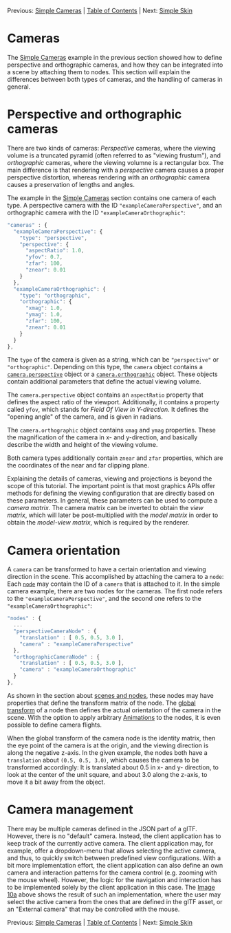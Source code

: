 Previous: [Simple Cameras](gltfTutorial_017_SimpleCameras.md) | [Table of Contents](README.md) | Next: [Simple Skin](gltfTutorial_019_SimpleSkin.md)

# Cameras

The [Simple Cameras](gltfTutorial_017_SimpleCameras.md) example in the previous section showed how to define perspective and orthographic cameras, and how they can be integrated into a scene by attaching them to nodes. This section will explain the differences between both types of cameras, and the handling of cameras in general.  


# Perspective and orthographic cameras

There are two kinds of cameras: *Perspective* cameras, where the viewing volume is a truncated pyramid (often referred to as "viewing frustum"), and *orthographic*  cameras, where the viewing volumne is a rectangular box. The main difference is that rendering with a *perspective* camera causes a proper perspective distortion, whereas rendering with an *orthographic* camera causes a preservation of lengths and angles.

The example in the [Simple Cameras](gltfTutorial_017_SimpleCameras.md) section contains one camera of each type. A perspective camera with the ID `"exampleCameraPerspective"`, and an orthographic camera with the ID `"exampleCameraOrthographic"`:

```javascript
"cameras" : {
  "exampleCameraPerspective": {
    "type": "perspective",
    "perspective": {
      "aspectRatio": 1.0,
      "yfov": 0.7,
      "zfar": 100,
      "znear": 0.01
    }
  },
  "exampleCameraOrthographic": {
    "type": "orthographic",
    "orthographic": {
      "xmag": 1.0,
      "ymag": 1.0,
      "zfar": 100,
      "znear": 0.01
    }
  }
},
```


The `type` of the camera is given as a string, which can be `"perspective"` or  `"orthographic"`. Depending on this type, the `camera` object contains a [`camera.perspective`](https://github.com/KhronosGroup/glTF/tree/master/specification#reference-camera.perspective) object or a [`camera.orthographic`](https://github.com/KhronosGroup/glTF/tree/master/specification#reference-camera.orthographic) object. These objects contain additional parameters that define the actual viewing volume.

The `camera.perspective` object contains an `aspectRatio` property that defines the aspect ratio of the viewport. Additionally, it contains a property called `yfov`, which stands for *Field Of View in Y-direction*. It defines the "opening angle" of the camera, and is given in radians.

The `camera.orthographic` object contains `xmag` and `ymag` properties. These the magnification of the camera in x- and y-direction, and basically describe the width and height of the viewing volume.

Both camera types additionally contain `znear` and `zfar` properties, which are the coordinates of the near and far clipping plane.

Explaining the details of cameras, viewing and projections is beyond the scope of this tutorial. The important point is that most graphics APIs offer methods for defining the viewing configuration that are directly based on these parameters. In general, these parameters can be used to compute a *camera matrix*. The camera matrix can be inverted to obtain the *view matrix*, which will later be post-multiplied with the *model matrix* in order to obtain the *model-view matrix*, which is required by the renderer.


# Camera orientation

A `camera` can be transformed to have a certain orientation and viewing direction in the scene. This accomplished by attaching the camera to a `node`: Each [`node`](https://github.com/KhronosGroup/glTF/tree/master/specification#reference-node) may contain the ID of a `camera` that is attached to it. In the simple camera example, there are two nodes for the cameras. The first node refers to the `"exampleCameraPerspective"`, and the second one refers to the `"exampleCameraOrthographic"`:

```javascript
"nodes" : {
  ...
  "perspectiveCameraNode" : {
    "translation" : [ 0.5, 0.5, 3.0 ],
    "camera" : "exampleCameraPerspective"
  },
  "orthographicCameraNode" : {
    "translation" : [ 0.5, 0.5, 3.0 ],
    "camera" : "exampleCameraOrthographic"
  }
},
```

As shown in the section about [scenes and nodes](gltfTutorial_004_ScenesNodes.md), these nodes may have properties that define the transform matrix of the node. The [global transform](gltfTutorial_004_ScenesNodes.md#global-transforms-of-nodes) of a node then defines the actual orientation of the camera in the scene. With the option to apply arbitrary [Animations](gltfTutorial_006_Animations.md) to the nodes, it is even possible to define camera flights. 

When the global transform of the camera node is the identity matrix, then the eye point of the camera is at the origin, and the viewing direction is along the negative z-axis. In the given example, the nodes both have a `translation` about `(0.5, 0.5, 3.0)`, which causes the camera to be transformed accordingly: It is translated about 0.5 in x- and y- direction, to look at the center of the unit square, and about 3.0 along the z-axis, to move it a bit away from the object.


# Camera management

There may be multiple cameras defined in the JSON part of a glTF. However, there is no "default" camera. Instead, the client application has to keep track of the currently active camera. The client application may, for example, offer a dropdown-menu that allows selecting the active camera, and thus, to quickly switch between predefined view configurations. With a bit more implementation effort, the client application can also define an own camera and interaction patterns for the camera control (e.g. zooming with the mouse wheel). However, the logic for the navigation and interaction has to be implemented solely by the client application in this case. The [Image 10a](#cameras-png) above shows the result of such an implementation, where the user may select the active camera from the ones that are defined in the glTF asset, or an "External camera" that may be controlled with the mouse.



Previous: [Simple Cameras](gltfTutorial_017_SimpleCameras.md) | [Table of Contents](README.md) | Next: [Simple Skin](gltfTutorial_019_SimpleSkin.md)